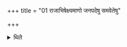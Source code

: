 +++
title = "01 राजाभिषेक्ष्यमाणो जनपदेषु समवेतेषु"

+++

<details><summary>थिते</summary>

राजाभिषेक्ष्यमाणो जनपदेषु समवेतेषु द्वयोः पुण्याहयोः पूर्वस्मिन्स्थण्डिलं कल्पयित्वाग्निमुपसमाधाय सम्परिस्तीर्य वसति १
</details>
